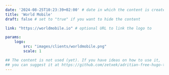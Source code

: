 ```yaml
---
date: '2024-08-25T10:23:39+02:00' # date in which the content is created - defaults to "today"
title: 'World Mobile'
draft: false # set to "true" if you want to hide the content 

link: "https://worldmobile.io" # optional URL to link the logo to

params:
    logo:
        src: "images/clients/worldmobile.png"
        scale: 1

## The content is not used (yet). If you have ideas on how to use it, 
## you can suggest it at https://github.com/zetxek/adritian-free-hugo-theme/discussions 
---
```

